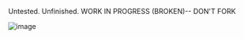 Untested. Unfinished. WORK IN PROGRESS (BROKEN)-- DON'T FORK

![image](https://github.com/user-attachments/assets/aeab5d83-5341-4368-9eca-dbcc5efee02e)
